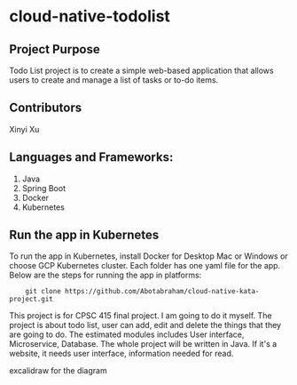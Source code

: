 # cloud-native-todolist

## Project Purpose
 Todo List project is to create a simple web-based application that allows users to create and manage a list of tasks or to-do items.

## Contributors
 Xinyi Xu
 
## Languages and Frameworks:
 1. Java
 2. Spring Boot
 3. Docker
 4. Kubernetes

## Run the app in Kubernetes
To run the app in Kubernetes, install Docker for Desktop Mac or Windows or choose GCP Kubernetes cluster. Each folder has one yaml file for the app. Below are the steps for running the app in platforms:
```
    git clone https://github.com/Abotabraham/cloud-native-kata-project.git
```

This project is for CPSC 415 final project. I am going to do it myself.
The project is about todo list, user can add, edit and delete the things that they are going to do.
The estimated modules includes User interface, Microservice, Database.
The whole project will be written in Java. If it's a website, it needs user interface, information needed for read.

excalidraw for the diagram
